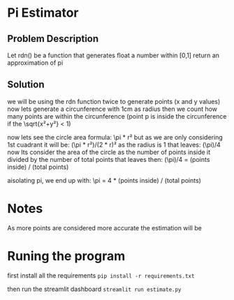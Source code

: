 # Pi Estimator

## Problem Description

Let rdn() be a function that generates float a number within [0,1]
return an approximation of pi

## Solution

we will be using the rdn function twice to generate points (x and y values)
now lets generate a circunference with 1cm as radius
then we count how many points are within the circunference
(point p is inside the circunference if the \sqrt{x²+y²} < 1)

now lets see the circle area formula:
    \pi * r²
but as we are only considering 1st cuadrant it will be:
    (\pi * r²)/(2 * r)²
as the radius is 1 that leaves:
    (\pi)/4
now lts consider the area of the circle as the number of points inside it divided by the number of total points
that leaves then:
    (\pi)/4 = (points inside) / (total points)

aisolating pi, we end up with:
    \pi = 4 * (points inside) / (total points)

# Notes
As more points are considered more accurate the estimation will be

# Runing the program
first install all the requirements
`pip install -r requirements.txt`

then run the streamlit dashboard
`streamlit run estimate.py`